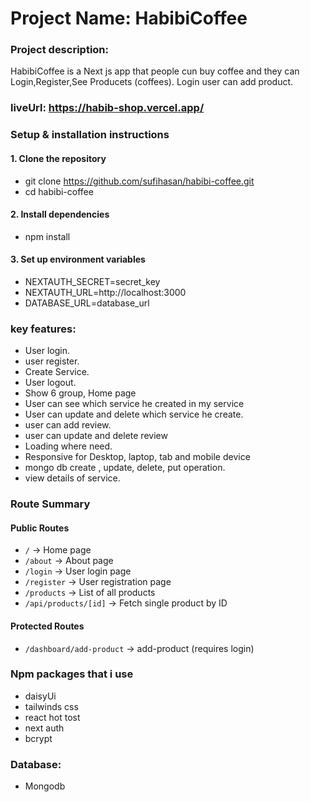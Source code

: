 # Project Name: HabibiCoffee

### Project description:
HabibiCoffee is a Next js app that people cun buy coffee and they can Login,Register,See Producets (coffees). Login user can add product. 
### liveUrl: https://habib-shop.vercel.app/


### Setup & installation instructions

#### 1. Clone the repository
- git clone https://github.com/sufihasan/habibi-coffee.git
- cd habibi-coffee

#### 2. Install dependencies
- npm install

#### 3. Set up environment variables

- NEXTAUTH_SECRET=secret_key
- NEXTAUTH_URL=http://localhost:3000
- DATABASE_URL=database_url


### key features:
- User login.
- user register.
- Create Service.
- User logout.
- Show 6  group, Home page
- User can see which service he created in my service
- User can update and delete which  service he create.
- user can add review.
- user can update and delete review
- Loading where need.
- Responsive for Desktop, laptop, tab and mobile device
- mongo db create , update, delete, put operation.
- view details of service.

###  Route Summary

#### Public Routes
- `/` → Home page
- `/about` → About page   
- `/login` → User login page  
- `/register` → User registration page  
- `/products` → List of all products  
- `/api/products/[id]` → Fetch single product by ID

#### Protected Routes
- `/dashboard/add-product` → add-product (requires login)    


### Npm packages that i use

- daisyUi
- tailwinds css
- react hot tost
- next auth
- bcrypt


### Database: 
- Mongodb
